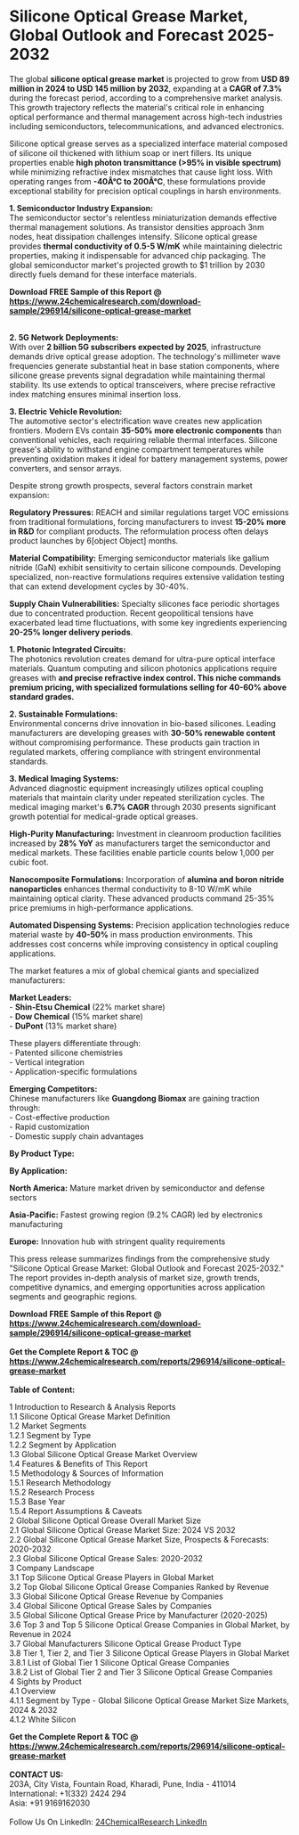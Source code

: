 <h1>Silicone Optical Grease Market, Global Outlook and Forecast 2025-2032</h1><p>The global <strong>silicone optical grease market</strong> is projected to grow from <strong>USD 89 million in 2024 to USD 145 million by 2032</strong>, expanding at a <strong>CAGR of 7.3%</strong> during the forecast period, according to a comprehensive market analysis. This growth trajectory reflects the material's critical role in enhancing optical performance and thermal management across high-tech industries including semiconductors, telecommunications, and advanced electronics.</p><p>Silicone optical grease serves as a specialized interface material composed of silicone oil thickened with lithium soap or inert fillers. Its unique properties enable <strong>high photon transmittance (&gt;95% in visible spectrum)</strong> while minimizing refractive index mismatches that cause light loss. With operating ranges from <strong>-40Â°C to 200Â°C</strong>, these formulations provide exceptional stability for precision optical couplings in harsh environments.</p><p><strong>1. Semiconductor Industry Expansion:</strong><br>
The semiconductor sector's relentless miniaturization demands effective thermal management solutions. As transistor densities approach 3nm nodes, heat dissipation challenges intensify. Silicone optical grease provides <strong>thermal conductivity of 0.5-5 W/mK</strong> while maintaining dielectric properties, making it indispensable for advanced chip packaging. The global semiconductor market's projected growth to $1 trillion by 2030 directly fuels demand for these interface materials.</p><div><b>Download FREE Sample of this Report @ 
            <a href="https://www.24chemicalresearch.com/download-sample/296914/silicone-optical-grease-market">
            https://www.24chemicalresearch.com/download-sample/296914/silicone-optical-grease-market</a></b></div><br><p><strong>2. 5G Network Deployments:</strong><br>
With over <strong>2 billion 5G subscribers expected by 2025</strong>, infrastructure demands drive optical grease adoption. The technology's millimeter wave frequencies generate substantial heat in base station components, where silicone grease prevents signal degradation while maintaining thermal stability. Its use extends to optical transceivers, where precise refractive index matching ensures minimal insertion loss.</p><p><strong>3. Electric Vehicle Revolution:</strong><br>
The automotive sector's electrification wave creates new application frontiers. Modern EVs contain <strong>35-50% more electronic components</strong> than conventional vehicles, each requiring reliable thermal interfaces. Silicone grease's ability to withstand engine compartment temperatures while preventing oxidation makes it ideal for battery management systems, power converters, and sensor arrays.</p><p>Despite strong growth prospects, several factors constrain market expansion:</p><p><strong>Regulatory Pressures:</strong> REACH and similar regulations target VOC emissions from traditional formulations, forcing manufacturers to invest <strong>15-20% more in R&amp;D</strong> for compliant products. The reformulation process often delays product launches by 6[object Object] months.</p><p><strong>Material Compatibility:</strong> Emerging semiconductor materials like gallium nitride (GaN) exhibit sensitivity to certain silicone compounds. Developing specialized, non-reactive formulations requires extensive validation testing that can extend development cycles by 30-40%.</p><p><strong>Supply Chain Vulnerabilities:</strong> Specialty silicones face periodic shortages due to concentrated production. Recent geopolitical tensions have exacerbated lead time fluctuations, with some key ingredients experiencing <strong>20-25% longer delivery periods</strong>.</p><p><strong>1. Photonic Integrated Circuits:</strong><br>
The photonics revolution creates demand for ultra-pure optical interface materials. Quantum computing and silicon photonics applications require greases with <strong> and precise refractive index control. This niche commands premium pricing, with specialized formulations selling for <strong>40-60% above standard grades</strong>.</strong></p><p><strong>2. Sustainable Formulations:</strong><br>
Environmental concerns drive innovation in bio-based silicones. Leading manufacturers are developing greases with <strong>30-50% renewable content</strong> without compromising performance. These products gain traction in regulated markets, offering compliance with stringent environmental standards.</p><p><strong>3. Medical Imaging Systems:</strong><br>
Advanced diagnostic equipment increasingly utilizes optical coupling materials that maintain clarity under repeated sterilization cycles. The medical imaging market's <strong>6.7% CAGR</strong> through 2030 presents significant growth potential for medical-grade optical greases.</p><p><strong>High-Purity Manufacturing:</strong> Investment in cleanroom production facilities increased by <strong>28% YoY</strong> as manufacturers target the semiconductor and medical markets. These facilities enable particle counts below 1,000 per cubic foot.</p><p><strong>Nanocomposite Formulations:</strong> Incorporation of <strong>alumina and boron nitride nanoparticles</strong> enhances thermal conductivity to 8-10 W/mK while maintaining optical clarity. These advanced products command 25-35% price premiums in high-performance applications.</p><p><strong>Automated Dispensing Systems:</strong> Precision application technologies reduce material waste by <strong>40-50%</strong> in mass production environments. This addresses cost concerns while improving consistency in optical coupling applications.</p><p>The market features a mix of global chemical giants and specialized manufacturers:</p><p><strong>Market Leaders:</strong><br>
- <strong>Shin-Etsu Chemical</strong> (22% market share)<br>
- <strong>Dow Chemical</strong> (15% market share)<br>
- <strong>DuPont</strong> (13% market share)</p><p>These players differentiate through:<br>
- Patented silicone chemistries<br>
- Vertical integration<br>
- Application-specific formulations</p><p><strong>Emerging Competitors:</strong><br>
Chinese manufacturers like <strong>Guangdong Biomax</strong> are gaining traction through:<br>
- Cost-effective production<br>
- Rapid customization<br>
- Domestic supply chain advantages</p><p><strong>By Product Type:</strong></p><p><strong>By Application:</strong></p><p><strong>North America:</strong> Mature market driven by semiconductor and defense sectors</p><p><strong>Asia-Pacific:</strong> Fastest growing region (9.2% CAGR) led by electronics manufacturing</p><p><strong>Europe:</strong> Innovation hub with stringent quality requirements</p><p>This press release summarizes findings from the comprehensive study "Silicone Optical Grease Market: Global Outlook and Forecast 2025-2032." The report provides in-depth analysis of market size, growth trends, competitive dynamics, and emerging opportunities across application segments and geographic regions.</p><div><b>Download FREE Sample of this Report @ 
            <a href="https://www.24chemicalresearch.com/download-sample/296914/silicone-optical-grease-market">
            https://www.24chemicalresearch.com/download-sample/296914/silicone-optical-grease-market</a></b></div><br><div><b>Get the Complete Report & TOC @ 
            <a href="https://www.24chemicalresearch.com/reports/296914/silicone-optical-grease-market">
            https://www.24chemicalresearch.com/reports/296914/silicone-optical-grease-market</a></b></div><br>
            <b>Table of Content:</b><p>1 Introduction to Research & Analysis Reports<br />
 1.1 Silicone Optical Grease Market Definition<br />
 1.2 Market Segments<br />
 1.2.1 Segment by Type<br />
 1.2.2 Segment by Application<br />
 1.3 Global Silicone Optical Grease Market Overview<br />
 1.4 Features & Benefits of This Report<br />
 1.5 Methodology & Sources of Information<br />
 1.5.1 Research Methodology<br />
 1.5.2 Research Process<br />
 1.5.3 Base Year<br />
 1.5.4 Report Assumptions & Caveats<br />
2 Global Silicone Optical Grease Overall Market Size<br />
 2.1 Global Silicone Optical Grease Market Size: 2024 VS 2032<br />
 2.2 Global Silicone Optical Grease Market Size, Prospects & Forecasts: 2020-2032<br />
 2.3 Global Silicone Optical Grease Sales: 2020-2032<br />
3 Company Landscape<br />
 3.1 Top Silicone Optical Grease Players in Global Market<br />
 3.2 Top Global Silicone Optical Grease Companies Ranked by Revenue<br />
 3.3 Global Silicone Optical Grease Revenue by Companies<br />
 3.4 Global Silicone Optical Grease Sales by Companies<br />
 3.5 Global Silicone Optical Grease Price by Manufacturer (2020-2025)<br />
 3.6 Top 3 and Top 5 Silicone Optical Grease Companies in Global Market, by Revenue in 2024<br />
 3.7 Global Manufacturers Silicone Optical Grease Product Type<br />
 3.8 Tier 1, Tier 2, and Tier 3 Silicone Optical Grease Players in Global Market<br />
 3.8.1 List of Global Tier 1 Silicone Optical Grease Companies<br />
 3.8.2 List of Global Tier 2 and Tier 3 Silicone Optical Grease Companies<br />
4 Sights by Product<br />
 4.1 Overview<br />
 4.1.1 Segment by Type - Global Silicone Optical Grease Market Size Markets, 2024 & 2032<br />
 4.1.2 White Silicon</p><div><b>Get the Complete Report & TOC @ 
            <a href="https://www.24chemicalresearch.com/reports/296914/silicone-optical-grease-market">
            https://www.24chemicalresearch.com/reports/296914/silicone-optical-grease-market</a></b></div><br><b>CONTACT US:</b><br>
            203A, City Vista, Fountain Road, Kharadi, Pune, India - 411014<br>
            International: +1(332) 2424 294<br>
            Asia: +91 9169162030 <br><br>
            Follow Us On LinkedIn: <a href="https://www.linkedin.com/company/24chemicalresearch/">24ChemicalResearch LinkedIn</a>